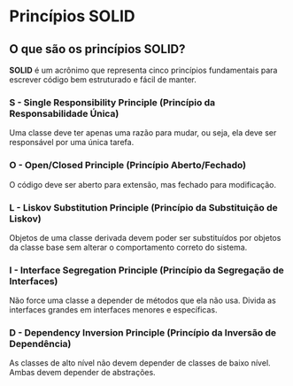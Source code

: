 # Princípios SOLID

## O que são os princípios SOLID?
**SOLID** é um acrônimo que representa cinco princípios fundamentais para escrever código bem estruturado e fácil de manter.

### S - Single Responsibility Principle (Princípio da Responsabilidade Única)
Uma classe deve ter apenas uma razão para mudar, ou seja, ela deve ser responsável por uma única tarefa.

### O - Open/Closed Principle (Princípio Aberto/Fechado)
O código deve ser aberto para extensão, mas fechado para modificação.

### L - Liskov Substitution Principle (Princípio da Substituição de Liskov)
Objetos de uma classe derivada devem poder ser substituídos por objetos da classe base sem alterar o comportamento correto do sistema.

### I - Interface Segregation Principle (Princípio da Segregação de Interfaces)
Não force uma classe a depender de métodos que ela não usa. Divida as interfaces grandes em interfaces menores e específicas.

### D - Dependency Inversion Principle (Princípio da Inversão de Dependência)
As classes de alto nível não devem depender de classes de baixo nível. Ambas devem depender de abstrações.
